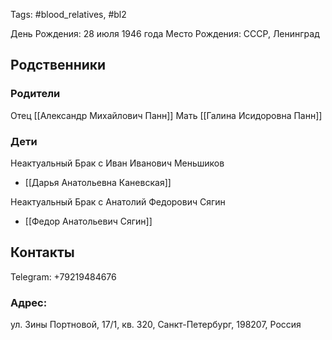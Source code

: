Tags: #blood_relatives, #bl2

День Рождения: 28 июля 1946 года
Место Рождения: СССР, Ленинград

## Родственники
### Родители
Отец [[Александр Михайлович Панн]]
Мать [[Галина Исидоровна Панн]]

### Дети
Неактуальный Брак с Иван Иванович Меньшиков
- [[Дарья Анатольевна Каневская]]

Неактуальный Брак с Анатолий Федорович Сягин
- [[Федор Анатольевич Сягин]]

## Контакты
Telegram: +79219484676

### Адрес:
ул. Зины Портновой, 17/1, кв. 320, Санкт-Петербург, 198207, Россия